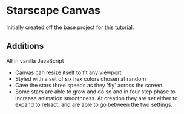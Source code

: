 # Starscape Canvas
Initially created off the base project for this [tutorial](http://thenewcode.com/81/Make-A-Starfield-Background-with-HTML5-Canvas "Starfield HTML Canvas"). 

## Additions
All in vanilla JavaScript

* Canvas can resize itself to fit any viewport
* Styled with a set of six hex colors chosen at random
* Gave the stars three speeds as they 'fly' across the screen
* Some stars are able to grow and do so and in four step phase to increase animation smoothness. At creation they are set either to expand to retract, and are able to go between the two settings.